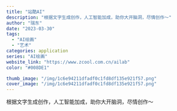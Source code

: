 ```yaml
---
title: "站酷AI"
description: "根据文字生成创作，人工智能加成，助你大开脑洞，尽情创作～"
author: "瑞东"
date: "2023-03-30"
tags:
  - "AI绘画"
  - "艺术"
categories: application
series: "AI绘画"
website_link: "https://www.zcool.com.cn/ailab"
color: "#008DE1"

thumb_image: "/img/1c6e94211dfadf0c1fd8df135e921f57.png"
cover_image: "/img/1c6e94211dfadf0c1fd8df135e921f57.png"
---
```


根据文字生成创作，人工智能加成，助你大开脑洞，尽情创作～